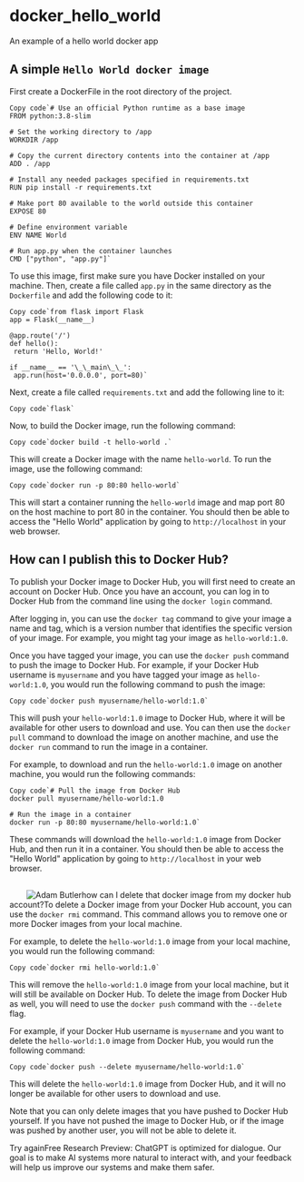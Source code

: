 # docker_hello_world
An example of a hello world docker app

## A simple `Hello World docker image` 

First create a DockerFile in the root directory of the project.


```
Copy code`# Use an official Python runtime as a base image
FROM python:3.8-slim

# Set the working directory to /app
WORKDIR /app

# Copy the current directory contents into the container at /app
ADD . /app

# Install any needed packages specified in requirements.txt
RUN pip install -r requirements.txt

# Make port 80 available to the world outside this container
EXPOSE 80

# Define environment variable
ENV NAME World

# Run app.py when the container launches
CMD ["python", "app.py"]`
```
To use this image, first make sure you have Docker installed on your machine. Then, create a file called `app.py` in the same directory as the `Dockerfile` and add the following code to it:


```
Copy code`from flask import Flask
app = Flask(__name__)

@app.route('/')
def hello():
 return 'Hello, World!'

if __name__ == '\_\_main\_\_':
 app.run(host='0.0.0.0', port=80)`
```
Next, create a file called `requirements.txt` and add the following line to it:


```
Copy code`flask`
```
Now, to build the Docker image, run the following command:


```
Copy code`docker build -t hello-world .`
```
This will create a Docker image with the name `hello-world`. To run the image, use the following command:


```
Copy code`docker run -p 80:80 hello-world`
```
This will start a container running the `hello-world` image and map port 80 on the host machine to port 80 in the container. You should then be able to access the "Hello World" application by going to `http://localhost` in your web browser.

## How can I publish this to Docker Hub?

To publish your Docker image to Docker Hub, you will first need to create an account on Docker Hub. Once you have an account, you can log in to Docker Hub from the command line using the `docker login` command.

After logging in, you can use the `docker tag` command to give your image a name and tag, which is a version number that identifies the specific version of your image. For example, you might tag your image as `hello-world:1.0`.

Once you have tagged your image, you can use the `docker push` command to push the image to Docker Hub. For example, if your Docker Hub username is `myusername` and you have tagged your image as `hello-world:1.0`, you would run the following command to push the image:


```
Copy code`docker push myusername/hello-world:1.0`
```
This will push your `hello-world:1.0` image to Docker Hub, where it will be available for other users to download and use. You can then use the `docker pull` command to download the image on another machine, and use the `docker run` command to run the image in a container.

For example, to download and run the `hello-world:1.0` image on another machine, you would run the following commands:


```
Copy code`# Pull the image from Docker Hub
docker pull myusername/hello-world:1.0

# Run the image in a container
docker run -p 80:80 myusername/hello-world:1.0`
```
These commands will download the `hello-world:1.0` image from Docker Hub, and then run it in a container. You should then be able to access the "Hello World" application by going to `http://localhost` in your web browser.

![](data:image/svg+xml,%3csvg%20xmlns=%27http://www.w3.org/2000/svg%27%20version=%271.1%27%20width=%2730%27%20height=%2730%27/%3e)![Adam Butler](/_next/image?url=https%3A%2F%2Flh3.googleusercontent.com%2Fa%2FAEdFTp4ukNZ1BDcC_CTVA4cWCgFHo57HYmo-zEIEnRsbwQ%3Ds96-c&w=64&q=75)how can I delete that docker image from my docker hub account?To delete a Docker image from your Docker Hub account, you can use the `docker rmi` command. This command allows you to remove one or more Docker images from your local machine.

For example, to delete the `hello-world:1.0` image from your local machine, you would run the following command:


```
Copy code`docker rmi hello-world:1.0`
```
This will remove the `hello-world:1.0` image from your local machine, but it will still be available on Docker Hub. To delete the image from Docker Hub as well, you will need to use the `docker push` command with the `--delete` flag.

For example, if your Docker Hub username is `myusername` and you want to delete the `hello-world:1.0` image from Docker Hub, you would run the following command:


```
Copy code`docker push --delete myusername/hello-world:1.0`
```
This will delete the `hello-world:1.0` image from Docker Hub, and it will no longer be available for other users to download and use.

Note that you can only delete images that you have pushed to Docker Hub yourself. If you have not pushed the image to Docker Hub, or if the image was pushed by another user, you will not be able to delete it.

Try againFree Research Preview: ChatGPT is optimized for dialogue. Our goal is to make AI systems more natural to interact with, and your feedback will help us improve our systems and make them safer.
